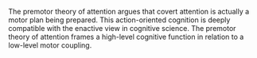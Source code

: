 The premotor theory of attention argues that covert attention is actually a motor plan being prepared. This action-oriented cognition is deeply compatible with the enactive view in cognitive science. The premotor theory of attention frames a high-level cognitive function in relation to a low-level motor coupling.